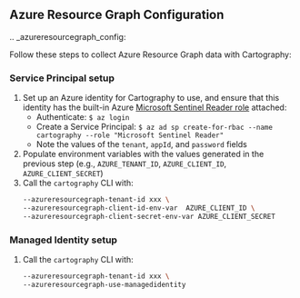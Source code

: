 ## Azure Resource Graph Configuration

.. _azureresourcegraph_config:

Follow these steps to collect Azure Resource Graph data with Cartography:

### Service Principal setup

1. Set up an Azure identity for Cartography to use, and ensure that this identity has the built-in Azure [Microsoft Sentinel Reader role](https://learn.microsoft.com/en-us/azure/role-based-access-control/built-in-roles#microsoft-sentinel-reader) attached:
    * Authenticate: `$ az login`
    * Create a Service Principal: `$ az ad sp create-for-rbac --name cartography --role "Microsoft Sentinel Reader"`
    * Note the values of the `tenant`, `appId`, and `password` fields
1. Populate environment variables with the values generated in the previous step (e.g., `AZURE_TENANT_ID`, `AZURE_CLIENT_ID`, `AZURE_CLIENT_SECRET`)
1. Call the `cartography` CLI with:
    ```bash
    --azureresourcegraph-tenant-id xxx \
    --azureresourcegraph-client-id-env-var  AZURE_CLIENT_ID \
    --azureresourcegraph-client-secret-env-var AZURE_CLIENT_SECRET
    ```

### Managed Identity setup

1. Call the `cartography` CLI with:
    ```bash
    --azureresourcegraph-tenant-id xxx \
    --azureresourcegraph-use-managedidentity
    ```
